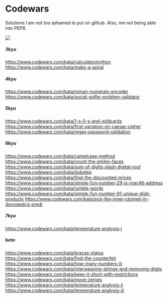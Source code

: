 # Codewars
Solutions I am not too ashamed to put on github. 
Also, me not being able into PEP8.

<img src=https://www.codewars.com/users/TehOrange/badges/large>

<b><h5>3kyu</h5></b>
https://www.codewars.com/kata/calculator/python
<br>
https://www.codewars.com/kata/make-a-spiral
<br>

<b><h5>4kyu</h5></b>
https://www.codewars.com/kata/roman-numerals-encoder
https://www.codewars.com/kata/social-golfer-problem-validator

<b><h5>5kyu</h5></b>
https://www.codewars.com/kata/1-s-0-s-and-wildcards
https://www.codewars.com/kata/first-variation-on-caesar-cipher
https://www.codewars.com/kata/regex-password-validation

<b><h5>6kyu</h5></b>
https://www.codewars.com/kata/camelcase-method
https://www.codewars.com/kata/count-the-smiley-faces
https://www.codewars.com/kata/sum-of-digits-slash-digital-root
https://www.codewars.com/kata/dubstep
https://www.codewars.com/kata/find-the-discounted-prices
https://www.codewars.com/kata/simple-fun-number-29-is-mac48-address
https://www.codewars.com/kata/jumble-words
https://www.codewars.com/kata/simple-fun-number-91-unique-digit-products
https://www.codewars.com/kata/srot-the-inner-ctonnet-in-dsnnieedcg-oredr

<b><h5>7kyu</h5></b>
https://www.codewars.com/kata/temperature-analysis-i

<b><h5>beta</h5></b>
https://www.codewars.com/kata/braces-status
https://www.codewars.com/kata/find-the-counterfeit
https://www.codewars.com/kata/how-many-numbers-iii
https://www.codewars.com/kata/interweaving-strings-and-removing-digits
https://www.codewars.com/kata/keep-it-short-with-restrictions
https://www.codewars.com/kata/move-zeroes
https://www.codewars.com/kata/temperature-analysis-ii
https://www.codewars.com/kata/temperature-analysis-iii
